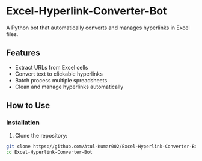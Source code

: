 # Excel-Hyperlink-Converter-Bot

A Python bot that automatically converts and manages hyperlinks in Excel files.

## Features
- Extract URLs from Excel cells
- Convert text to clickable hyperlinks
- Batch process multiple spreadsheets
- Clean and manage hyperlinks automatically

## How to Use

### Installation
1. Clone the repository:
```bash
git clone https://github.com/Atul-Kumar002/Excel-Hyperlink-Converter-Bot.git
cd Excel-Hyperlink-Converter-Bot
